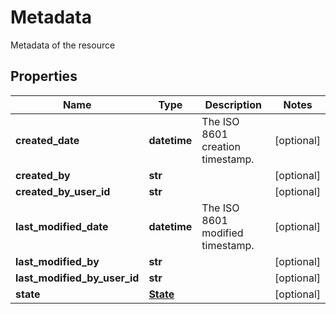 # Metadata

Metadata of the resource
## Properties
| Name | Type | Description | Notes |
| ------------ | ------------- | ------------- | ------------- |
| **created_date** | **datetime** | The ISO 8601 creation timestamp. | [optional]  |
| **created_by** | **str** |  | [optional]  |
| **created_by_user_id** | **str** |  | [optional]  |
| **last_modified_date** | **datetime** | The ISO 8601 modified timestamp. | [optional]  |
| **last_modified_by** | **str** |  | [optional]  |
| **last_modified_by_user_id** | **str** |  | [optional]  |
| **state** | [**State**](State.md) |  | [optional]  |


